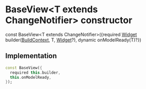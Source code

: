 


# BaseView&lt;T extends ChangeNotifier> constructor






const
BaseView&lt;T extends ChangeNotifier>({required [Widget](https://api.flutter.dev/flutter/widgets/Widget-class.html) builder([BuildContext](https://api.flutter.dev/flutter/widgets/BuildContext-class.html), T, [Widget](https://api.flutter.dev/flutter/widgets/Widget-class.html)?), dynamic onModelReady(T)?})





## Implementation

```dart
const BaseView({
  required this.builder,
  this.onModelReady,
});
```







